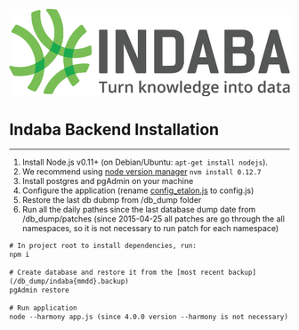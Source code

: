 ![logo](../images/Indaba_logo.png)

# Indaba Backend Installation
------------
1. Install Node.js v0.11+ (on Debian/Ubuntu: ```apt-get install nodejs```). 
2. We recommend using [node version manager](https://github.com/creationix/nvm) ```nvm install 0.12.7```
3. Install postgres and pgAdmin on your machine
4. Configure the application (rename [config_etalon.js](config_etalon.js) to config.js)
5. Restore the last db dubmp from /db_dump folder
6. Run all the daily pathes since the last database dump date from /db_dump/patches (since 2015-04-25 all patches are go through the all namespaces, so it is not necessary to run patch for each namespace)

```
# In project root to install dependencies, run:
npm i 

# Create database and restore it from the [most recent backup](/db_dump/indaba{mmdd}.backup)
pgAdmin restore

# Run application 
node --harmony app.js (since 4.0.0 version --harmony is not necessary)
```






